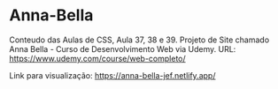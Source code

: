 # Anna-Bella
Conteudo das Aulas de CSS, Aula 37, 38 e 39. Projeto de Site chamado Anna Bella - Curso de Desenvolvimento Web via Udemy. URL: https://www.udemy.com/course/web-completo/


Link para visualização: https://anna-bella-jef.netlify.app/
